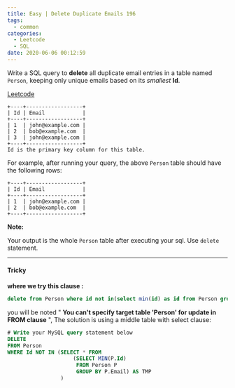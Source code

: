 ```yaml
---
title: Easy | Delete Duplicate Emails 196
tags:
  - common
categories:
  - Leetcode
  - SQL
date: 2020-06-06 00:12:59
---
```


Write a SQL query to **delete** all duplicate email entries in a table named `Person`, keeping only unique emails based on its *smallest* **Id**.

[Leetcode](https://leetcode.com/problems/delete-duplicate-emails/)

<!--more-->

```
+----+------------------+
| Id | Email            |
+----+------------------+
| 1  | john@example.com |
| 2  | bob@example.com  |
| 3  | john@example.com |
+----+------------------+
Id is the primary key column for this table.
```

For example, after running your query, the above `Person` table should have the following rows:

```
+----+------------------+
| Id | Email            |
+----+------------------+
| 1  | john@example.com |
| 2  | bob@example.com  |
+----+------------------+
```

**Note:**

Your output is the whole `Person` table after executing your sql. Use `delete` statement.

---

#### Tricky 

**where we try this clause :**

```sql
delete from Person where id not in(select min(id) as id from Person group by email)
```

you will be noted " **You can't specify target table 'Person' for update in FROM clause** ",
The solution is using a middle table with select clause:

```sql
# Write your MySQL query statement below
DELETE 
FROM Person
WHERE Id NOT IN (SELECT * FROM
                     (SELECT MIN(P.Id) 
                      FROM Person P 
                      GROUP BY P.Email) AS TMP
                 )
```

